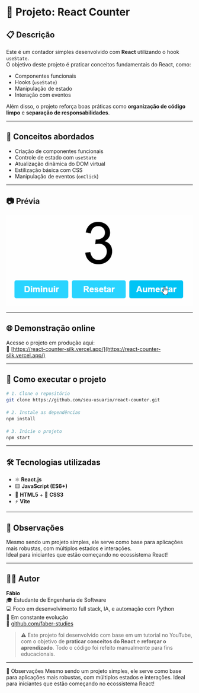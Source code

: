 # 📂 Projeto: React Counter

## 📋 Descrição

Este é um contador simples desenvolvido com **React** utilizando o hook `useState`.  
O objetivo deste projeto é praticar conceitos fundamentais do React, como:

- Componentes funcionais
- Hooks (`useState`)
- Manipulação de estado
- Interação com eventos

Além disso, o projeto reforça boas práticas como **organização de código limpo** e **separação de responsabilidades**.

---

## 🧠 Conceitos abordados

- Criação de componentes funcionais
- Controle de estado com `useState`
- Atualização dinâmica do DOM virtual
- Estilização básica com CSS
- Manipulação de eventos (`onClick`)

---

## 📷 Prévia

![Contador em ação](./src/assets/counter-demo.gif)

---

## 🌐 Demonstração online

Acesse o projeto em produção aqui:  
🔗 [https://react-counter-silk.vercel.app/](https://react-counter-silk.vercel.app/)

---

## 🚀 Como executar o projeto

```bash
# 1. Clone o repositório
git clone https://github.com/seu-usuario/react-counter.git

# 2. Instale as dependências
npm install

# 3. Inicie o projeto
npm start
```

---

## 🛠️ Tecnologias utilizadas

- ⚛️ **React.js**  
- 🟨 **JavaScript (ES6+)**  
- 🧱 **HTML5** + 🎨 **CSS3**  
- ⚡ **Vite**

---

## 📌 Observações

Mesmo sendo um projeto simples, ele serve como base para aplicações mais robustas, com múltiplos estados e interações.  
Ideal para iniciantes que estão começando no ecossistema React!

---

## 🙋‍♂️ Autor

**Fábio**  
🎓 Estudante de Engenharia de Software  
💻 Foco em desenvolvimento full stack, IA, e automação com Python  
🚀 Em constante evolução  
🔗 [github.com/faber-studies](https://github.com/faber-studies)

> ⚠️ Este projeto foi desenvolvido com base em um tutorial no YouTube, com o objetivo de **praticar conceitos do React** e **reforçar o aprendizado**. Todo o código foi refeito manualmente para fins educacionais.


---

📌 Observações
Mesmo sendo um projeto simples, ele serve como base para aplicações mais robustas, com múltiplos estados e interações.
Ideal para iniciantes que estão começando no ecossistema React!
```
